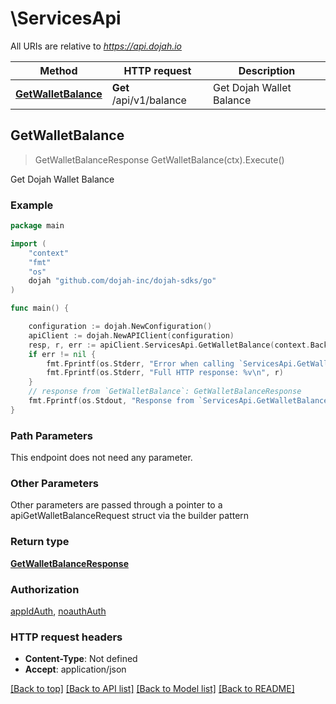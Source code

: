 # \ServicesApi

All URIs are relative to *https://api.dojah.io*

Method | HTTP request | Description
------------- | ------------- | -------------
[**GetWalletBalance**](ServicesApi.md#GetWalletBalance) | **Get** /api/v1/balance | Get Dojah Wallet Balance



## GetWalletBalance

> GetWalletBalanceResponse GetWalletBalance(ctx).Execute()

Get Dojah Wallet Balance

### Example

```go
package main

import (
    "context"
    "fmt"
    "os"
    dojah "github.com/dojah-inc/dojah-sdks/go"
)

func main() {

    configuration := dojah.NewConfiguration()
    apiClient := dojah.NewAPIClient(configuration)
    resp, r, err := apiClient.ServicesApi.GetWalletBalance(context.Background()).Execute()
    if err != nil {
        fmt.Fprintf(os.Stderr, "Error when calling `ServicesApi.GetWalletBalance``: %v\n", err)
        fmt.Fprintf(os.Stderr, "Full HTTP response: %v\n", r)
    }
    // response from `GetWalletBalance`: GetWalletBalanceResponse
    fmt.Fprintf(os.Stdout, "Response from `ServicesApi.GetWalletBalance`: %v\n", resp)
}
```

### Path Parameters

This endpoint does not need any parameter.

### Other Parameters

Other parameters are passed through a pointer to a apiGetWalletBalanceRequest struct via the builder pattern


### Return type

[**GetWalletBalanceResponse**](GetWalletBalanceResponse.md)

### Authorization

[appIdAuth](../README.md#appIdAuth), [noauthAuth](../README.md#noauthAuth)

### HTTP request headers

- **Content-Type**: Not defined
- **Accept**: application/json

[[Back to top]](#) [[Back to API list]](../README.md#documentation-for-api-endpoints)
[[Back to Model list]](../README.md#documentation-for-models)
[[Back to README]](../README.md)

